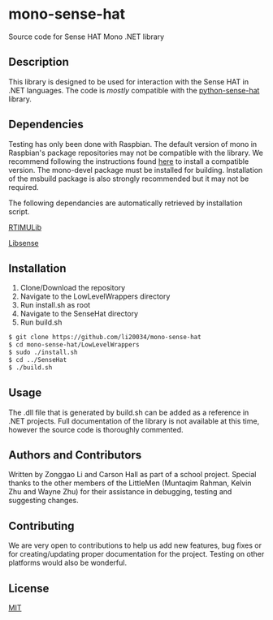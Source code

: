 # mono-sense-hat
Source code for Sense HAT Mono .NET library

## Description
This library is designed to be used for interaction with the Sense HAT in .NET languages. The code is *mostly* compatible with the [python-sense-hat](https://github.com/RPi-Distro/python-sense-hat) library.

## Dependencies
Testing has only been done with Raspbian.
The default version of mono in Raspbian's package repositories may not be compatible with the library. We recommend following the instructions found [here](https://www.mono-project.com/download/stable/#download-lin-raspbian) to install a compatible version. The mono-devel package must be installed for building. Installation of the msbuild package is also strongly recommended but it may not be required.

The following dependancies are automatically retrieved by installation script.

[RTIMULib](https://github.com/RPi-Distro/RTIMULib)

[Libsense](https://github.com/moshegottlieb/libsense)

## Installation
  1. Clone/Download the repository
  2. Navigate to the LowLevelWrappers directory
  3. Run install.sh as root
  4. Navigate to the SenseHat directory
  5. Run build.sh
```bash
$ git clone https://github.com/li20034/mono-sense-hat
$ cd mono-sense-hat/LowLevelWrappers
$ sudo ./install.sh
$ cd ../SenseHat
$ ./build.sh
```

## Usage
The .dll file that is generated by build.sh can be added as a reference in .NET projects. Full documentation of the library is not available at this time, however the source code is thoroughly commented.

## Authors and Contributors
Written by Zonggao Li and Carson Hall as part of a school project.
Special thanks to the other members of the LittleMen (Muntaqim Rahman, Kelvin Zhu and Wayne Zhu) for their assistance in debugging, testing and suggesting changes. 

## Contributing
We are very open to contributions to help us add new features, bug fixes or for creating/updating proper documentation for the project. Testing on other platforms would also be wonderful.

## License
[MIT](https://choosealicense.com/licenses/mit/)

